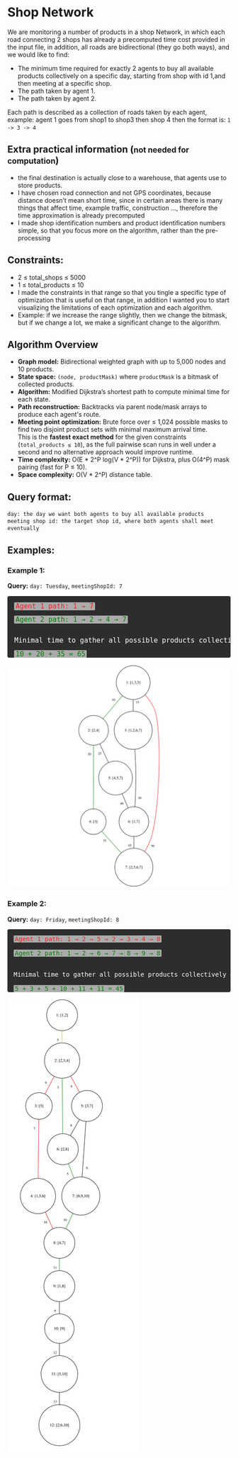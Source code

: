 # Shop Network

We are monitoring a number of products in a shop Network, in which each road connecting 2 shops has already a precomputed time cost provided in the input file, in addition, all roads are bidirectional (they go both ways), and we would like to find:

- The minimum time required for exactly 2 agents to buy all available products collectively on a specific day, starting from shop with id 1,and then meeting at a specific shop.
- The path taken by agent 1.
- The path taken by agent 2.

Each path is described as a collection of roads taken by each agent, example: agent 1 goes from shop1 to shop3 then shop 4 then the format is: `1 -> 3 -> 4`

## Extra practical information (<small>not needed for computation</small>)

- the final destination is actually close to a warehouse, that agents use to store products.
- I have chosen road connection and not GPS coordinates, because distance doesn’t mean short time, since in certain areas there is many things that affect time, example traffic, construction …, therefore the time approximation is already precomputed
- I made shop identification numbers and product identification numbers simple, so that you focus more on the algorithm, rather than the pre-processing

## Constraints:
- 2 ≤ total_shops ≤ 5000  
- 1 ≤ total_products ≤ 10
- I made the constraints in that range so that you tingle a specific type of optimization that is useful on that range, in addition I wanted you to start visualizing the limitations of each optimization and each algorithm.
- Example: if we increase the range slightly, then we change the bitmask, but if we change a lot, we make a significant change to the algorithm.

## Algorithm Overview

- **Graph model:** Bidirectional weighted graph with up to 5,000 nodes and 10 products.
- **State space:** `(node, productMask)` where `productMask` is a bitmask of collected products.
- **Algorithm:** Modified Dijkstra’s shortest path to compute minimal time for each state.
- **Path reconstruction:** Backtracks via parent node/mask arrays to produce each agent's route.
- **Meeting point optimization:** Brute force over ≤ 1,024 possible masks to find two disjoint product sets with minimal maximum arrival time.  
  This is the **fastest exact method** for the given constraints (`total_products ≤ 10`), as the full pairwise scan runs in well under a second and no alternative approach would improve runtime.
- **Time complexity:** O(E * 2^P log(V * 2^P)) for Dijkstra, plus O(4^P) mask pairing (fast for P ≤ 10).
- **Space complexity:** O(V * 2^P) distance table.

## Query format:

```text
day: the day we want both agents to buy all available products
meeting shop id: the target shop id, where both agents shall meet eventually
```
## Examples:
### Example 1:

**Query:** `day: Tuesday`, `meetingShopId: 7`

<pre style="
  background-color: #2d2d2d;
  color: #fff;
  /* top right bottom left */
  padding: 1em 1em 0 1em;
  border-radius: 4px;
  font-size: 1.1em;
  line-height: 1;
">
<span style="
  color: rgba(255, 0, 0, 0.8);
  background-color: rgba(255, 255, 255, 0.6);
  padding: 0 0.2em;
  border-radius: 2px;
">Agent 1 path: 1 → 7</span><br>
<span style="
  color: green;
  background-color: rgba(255, 255, 255, 0.6);
  padding: 0 0.2em;
  border-radius: 2px;
">Agent 2 path: 1 → 2 → 4 → 7</span><br><br>
Minimal time to gather all possible products collectively on Tuesday and meet at node 7 is:<br>
<span style="
  color: green;
  background-color: rgba(255, 255, 255, 0.6);
  padding: 0 0.2em;
  border-radius: 2px;
">10 + 20 + 35 = 65</span>
</pre>


![Example 1](info/GraphDiagram/test1.png)

### Example 2:

**Query:** `day: Friday`, `meetingShopId: 8`

<pre style="
  background: #2d2d2d;
  color: #fff;
  /* top right bottom left */
  padding: 1em 1em 0 1em;
  border-radius: 4px;
">
<span style="
  color: rgba(255, 0, 0, 0.8);
  background-color: rgba(255, 255, 255, 0.6);
  padding: 0 0.2em;
  border-radius: 2px;
">Agent 1 path: 1 → 2 → 5 → 2 → 3 → 4 → 8</span><br>
<span style="
  color: green;
  background-color: rgba(255, 255, 255, 0.6);
  padding: 0 0.2em;
  border-radius: 2px;
">Agent 2 path: 1 → 2 → 6 → 7 → 8 → 9 → 8</span><br><br>
Minimal time to gather all possible products collectively on Tuesday and meet at node 7 is:<br>
<span style="
  color: green;
  background-color: rgba(255, 255, 255, 0.6);
  padding: 0 0.2em;
  border-radius: 2px;
">5 + 3 + 5 + 10 + 11 + 11 = 45</span>
</pre>

![Example 2](info/GraphDiagram/test2.png)

